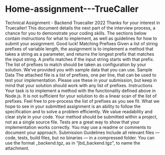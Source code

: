 # Home-assignment---TrueCaller

Technical Assignment - Backend
Truecaller 2022
Thanks for your interest in Truecaller! This document details the next part of the interview process, a chance for you to demonstrate your coding skills. The sections below contain instructions for what to implement, as well as guidelines for how to submit your assignment. Good luck!
Matching Prefixes
Given a list of string prefixes of variable length, the assignment is to implement a method that takes a string as a parameter, and returns the longest prefix that matches the input string. A prefix matches if the input string starts with that prefix.
The list of prefixes to match should be taken as configuration by your solution. We’ve provided you with sample data that you can use.
Sample Data
The attached file is a list of prefixes, one per line, that can be used to test your implementation. Please use these in your submission, but keep in mind that your solution should work with any list of prefixes.
Instructions Your task is to implement a method with the functionality defined above in Node.js. It is not sufficient for your solution to do a linear scan of the list of prefixes. Feel free to pre-process the list of prefixes as you see fit.
What we hope to see in your submitted assignment is an ability to follow the specification and to solve a problem efficiently. We value readability and clear style in your code.
Your method should be submitted within a project, not as a single source file. Tests are a great way to show that your implementation works correctly. You may use a readme or comments to document your approach.
Submission Guidelines
Include all relevant files — code, tests, build files, but no binaries — in a compressed folder. You can use the format <initials>_backend.tgz, as in “jbd_backend.tgz", to name the attachment.
